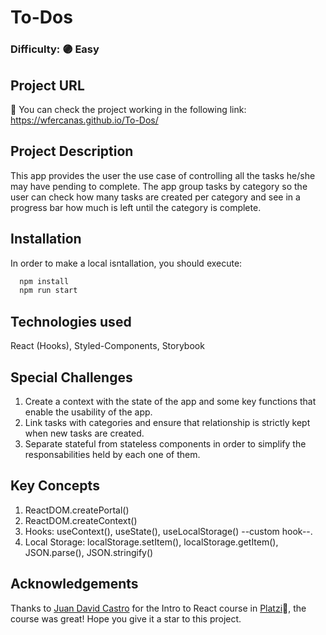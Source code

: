 # To-Dos

### Difficulty: 🟣 Easy

## Project URL

🚀 You can check the project working in the following link: https://wfercanas.github.io/To-Dos/

## Project Description

This app provides the user the use case of controlling all the tasks he/she may have pending to complete. The app group tasks by category so the user can check how many tasks are created per category and see in a progress bar how much is left until the category is complete.

## Installation

In order to make a local isntallation, you should execute:

```bash
  npm install
  npm run start
```

## Technologies used

React (Hooks), Styled-Components, Storybook

## Special Challenges

1. Create a context with the state of the app and some key functions that enable the usability of the app.
2. Link tasks with categories and ensure that relationship is strictly kept when new tasks are created.
3. Separate stateful from stateless components in order to simplify the responsabilities held by each one of them.

## Key Concepts

1. ReactDOM.createPortal()
2. ReactDOM.createContext()
3. Hooks: useContext(), useState(), useLocalStorage() --custom hook--.
4. Local Storage: localStorage.setItem(), localStorage.getItem(), JSON.parse(), JSON.stringify()

## Acknowledgements

Thanks to [Juan David Castro](https://twitter.com/fjuandc) for the Intro to React course in [Platzi](https://twitter.com/platzi)💚, the course was great! Hope you give it a star to this project.

